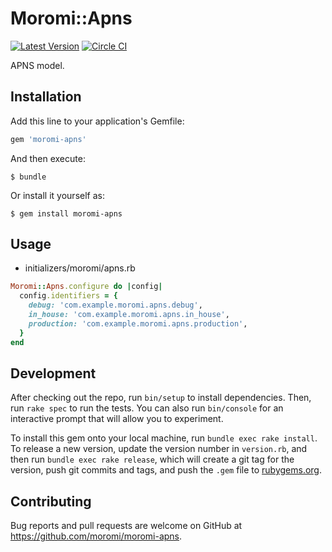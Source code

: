 # Moromi::Apns

[![Latest Version](https://img.shields.io/gem/v/moromi-apns.svg)](http://rubygems.org/gems/moromi-apns)
[![Circle CI](https://circleci.com/gh/moromi/moromi-apns.svg?style=svg)](https://circleci.com/gh/moromi/moromi-apns)

APNS model.

## Installation

Add this line to your application's Gemfile:

```ruby
gem 'moromi-apns'
```

And then execute:

    $ bundle

Or install it yourself as:

    $ gem install moromi-apns

## Usage

- initializers/moromi/apns.rb

```ruby
Moromi::Apns.configure do |config|
  config.identifiers = {
    debug: 'com.example.moromi.apns.debug',
    in_house: 'com.example.moromi.apns.in_house',
    production: 'com.example.moromi.apns.production',
  }
end
```

## Development

After checking out the repo, run `bin/setup` to install dependencies. Then, run `rake spec` to run the tests. You can also run `bin/console` for an interactive prompt that will allow you to experiment.

To install this gem onto your local machine, run `bundle exec rake install`. To release a new version, update the version number in `version.rb`, and then run `bundle exec rake release`, which will create a git tag for the version, push git commits and tags, and push the `.gem` file to [rubygems.org](https://rubygems.org).

## Contributing

Bug reports and pull requests are welcome on GitHub at https://github.com/moromi/moromi-apns.

